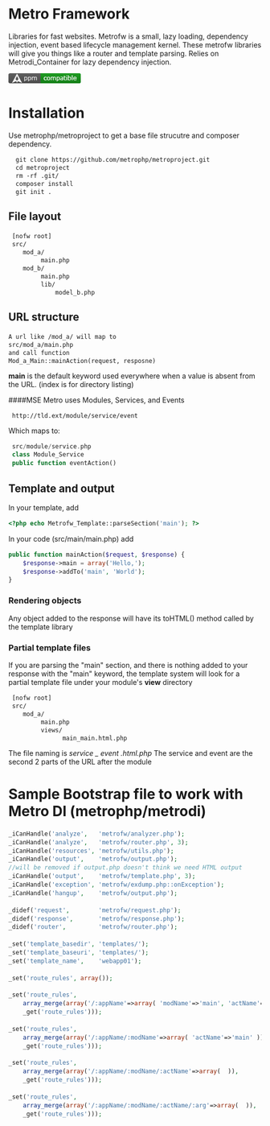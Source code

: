 Metro Framework
======
Libraries for fast websites.  Metrofw is a small, lazy loading, dependency injection, event based lifecycle management kernel.
These metrofw libraries will give you things like a router and template parsing.  Relies on Metrodi\_Container for lazy
dependency injection.


[![PPM Compatible](https://raw.githubusercontent.com/php-pm/ppm-badge/master/ppm-badge.png)](https://github.com/php-pm/php-pm)


Installation
=======
Use metrophp/metroproject to get a base file strucutre and composer dependency.
```
  git clone https://github.com/metrophp/metroproject.git
  cd metroproject
  rm -rf .git/
  composer install
  git init .
```

File layout
----

```
 [nofw root]
 src/
    mod_a/
         main.php
    mod_b/
         main.php
         lib/
             model_b.php
```

URL structure
----

    A url like /mod_a/ will map to
    src/mod_a/main.php
    and call function
    Mod_a_Main::mainAction(request, resposne)

**main** is the default keyword used everywhere when a value is absent from the URL.  (index is for directory listing)

####MSE
Metro uses Modules, Services, and Events
```
 http://tld.ext/module/service/event

```

Which maps to:
```php
 src/module/service.php
 class Module_Service
 public function eventAction()
```
Template and output
----
In your template, add 
```php
<?php echo Metrofw_Template::parseSection('main'); ?>
```
In your code (src/main/main.php) add
```php
public function mainAction($request, $response) {
    $response->main = array('Hello,');
    $response->addTo('main', 'World');
}
```

### Rendering objects

Any object added to the response will have its toHTML() method called by the template library

### Partial template files
If you are parsing the "main" section, and there is nothing added to your response with the "main" keyword, the template system will look for a partial template file under your module's **view** directory
```
 [nofw root]
 src/
    mod_a/
         main.php
         views/
               main_main.html.php
```
The file naming is *service _ event .html.php*  The service and event are the second 2 parts of the URL after the module


Sample Bootstrap file to work with Metro DI (metrophp/metrodi)
=====
```php
_iCanHandle('analyze',   'metrofw/analyzer.php');
_iCanHandle('analyze',   'metrofw/router.php', 3);
_iCanHandle('resources', 'metrofw/utils.php');
_iCanHandle('output',    'metrofw/output.php');
//will be removed if output.php doesn't think we need HTML output
_iCanHandle('output',    'metrofw/template.php', 3);
_iCanHandle('exception', 'metrofw/exdump.php::onException');
_iCanHandle('hangup',    'metrofw/output.php');

_didef('request',        'metrofw/request.php');
_didef('response',       'metrofw/response.php');
_didef('router',         'metrofw/router.php');

_set('template_basedir', 'templates/');
_set('template_baseuri', 'templates/');
_set('template_name',    'webapp01');

_set('route_rules', array());

_set('route_rules', 
	array_merge(array('/:appName'=>array( 'modName'=>'main', 'actName'=>'main' )),
	_get('route_rules')));

_set('route_rules', 
	array_merge(array('/:appName/:modName'=>array( 'actName'=>'main' )),
	_get('route_rules')));

_set('route_rules', 
	array_merge(array('/:appName/:modName/:actName'=>array(  )),
	_get('route_rules')));

_set('route_rules', 
	array_merge(array('/:appName/:modName/:actName/:arg'=>array(  )),
	_get('route_rules')));
```

